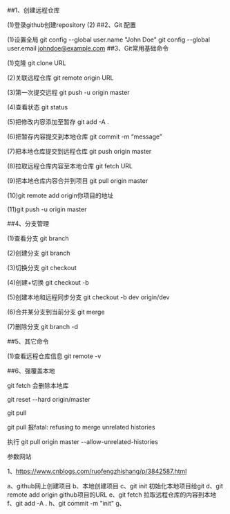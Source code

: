 ##1、创建远程仓库

(1)登录github创建repository
(2)
##2、Git 配置

(1)设置全局
git config --global user.name "John Doe"
git config --global user.email johndoe@example.com
##3、Git常用基础命令

(1)克隆 git clone URL

(2)关联远程仓库 git remote origin URL

(3)第一次提交远程 git push -u origin master

(4)查看状态 git status

(5)把修改内容添加至暂存 git add -A .

(6)把暂存内容提交到本地仓库 git commit -m “message”

(7)把本地仓库提交到远程仓库 git push origin master

(8)拉取远程仓库内容至本地仓库 git fetch URL

(9)把本地仓库内容合并到项目 git pull origin master

(10)git remote add origin你项目的地址

(11)git push -u origin master

##4、分支管理

(1)查看分支 git branch

(2)创建分支 git branch

(3)切换分支 git checkout

(4)创建+切换 git checkout -b

(5)创建本地和远程同步分支 git checkout -b dev origin/dev

(6)合并某分支到当前分支 git merge


(7)删除分支 git branch -d

##5、其它命令

(1)查看远程仓库信息 git remote -v

##6、强覆盖本地

git fetch 会删除本地库

git reset --hard origin/master

git pull

git pull 报fatal: refusing to merge unrelated histories

执行 git pull origin master --allow-unrelated-histories

参数网站

1、https://www.cnblogs.com/ruofengzhishang/p/3842587.html


a、github网上创建项目
b、本地创建项目
c、git init 初始化本地项目给git
d、git remote add origin github项目的URL
e、git fetch 拉取远程仓库的内容到本地
f、git add -A .
h、git commit -m "init"
g、